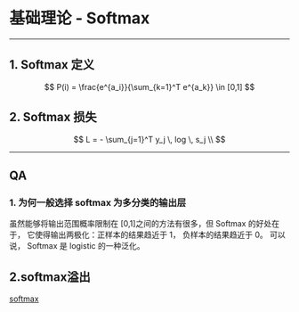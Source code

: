 # 基础理论 - Softmax

---

## 1. Softmax 定义

$$
P(i) = \frac{e^{a_i}}{\sum_{k=1}^T e^{a_k}} \in [0,1]
$$





## 2. Softmax 损失

$$
L = - \sum_{j=1}^T y_j \, log \, s_j  \\
$$





---

## QA

### 1. 为何一般选择 softmax 为多分类的输出层

虽然能够将输出范围概率限制在 [0,1]之间的方法有很多，但 Softmax 的好处在于， 它使得输出两极化：正样本的结果趋近于 1， 负样本的结果趋近于 0。 可以说， Softmax 是 logistic 的一种泛化。

## 2.softmax溢出

[softmax](https://mp.weixin.qq.com/s?__biz=MzUxMjE1NzA2MA==&mid=2247484250&idx=1&sn=d7a66376604db810a4a0d0b5abf174d2&chksm=f969f7b1ce1e7ea7a618f502ee080c95b88cf6ddc41825a7f1f6c0c8ec795cca3ab482509a1b&mpshare=1&scene=23&srcid=&sharer_sharetime=1584708583379&sharer_shareid=f2db016cbffd15b40e734dd9b7a4efeb#rd)